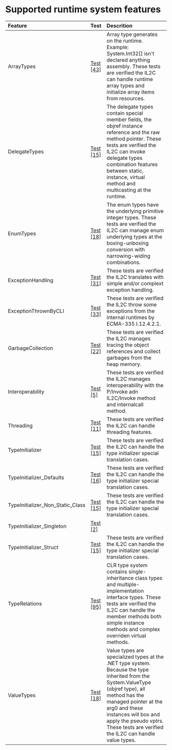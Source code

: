# Supported runtime system features


Feature | Test | Descrition
|:---|:---|:---|
| ArrayTypes | [Test [43]](../tests/IL2C.Core.Test.RuntimeSystems/ArrayTypes) | Array type generates on the runtime. Example: System.Int32[] isn't declared anything assembly. These tests are verified the IL2C can handle runtime array types and initialize array items from resources. |
| DelegateTypes | [Test [15]](../tests/IL2C.Core.Test.RuntimeSystems/DelegateTypes) | The delegate types contain special member fields, the objref instance reference and the raw method pointer. These tests are verified the IL2C can invoke delegate types combination features between static, instance, virtual method and multicasting at the runtime. |
| EnumTypes | [Test [18]](../tests/IL2C.Core.Test.RuntimeSystems/EnumTypes) | The enum types have the underlying primitive integer types. These tests are verified the IL2C can manage enum underlying types at the boxing-unboxing conversion with narrowing-widing combinations. |
| ExceptionHandling | [Test [31]](../tests/IL2C.Core.Test.RuntimeSystems/ExceptionHandling) | These tests are verified the IL2C translates with simple and/or complext exception handling. |
| ExceptionThrownByCLI | [Test [33]](../tests/IL2C.Core.Test.RuntimeSystems/ExceptionThrownByCLI) | These tests are verified the IL2C throw some exceptions from the internal runtimes by ECMA-335 I.12.4.2.1. |
| GarbageCollection | [Test [22]](../tests/IL2C.Core.Test.RuntimeSystems/GarbageCollection) | These tests are verified the IL2C manages tracing the object references and collect garbages from the heap memory. |
| Interoperability | [Test [5]](../tests/IL2C.Core.Test.RuntimeSystems/Interoperability) | These tests are verified the IL2C manages interoperability with the P/Invoke adn IL2C/Invoke method and internalcall method. |
| Threading | [Test [11]](../tests/IL2C.Core.Test.RuntimeSystems/Threading) | These tests are verified the IL2C can handle threading features. |
| TypeInitializer | [Test [15]](../tests/IL2C.Core.Test.RuntimeSystems/TypeInitializer) | These tests are verified the IL2C can handle the type initializer special translation cases. |
| TypeInitializer_Defaults | [Test [16]](../tests/IL2C.Core.Test.RuntimeSystems/TypeInitializer_Defaults) | These tests are verified the IL2C can handle the type initializer special translation cases. |
| TypeInitializer_Non_Static_Class | [Test [15]](../tests/IL2C.Core.Test.RuntimeSystems/TypeInitializer_Non_Static_Class) | These tests are verified the IL2C can handle the type initializer special translation cases. |
| TypeInitializer_Singleton | [Test [2]](../tests/IL2C.Core.Test.RuntimeSystems/TypeInitializer_Singleton) |  |
| TypeInitializer_Struct | [Test [15]](../tests/IL2C.Core.Test.RuntimeSystems/TypeInitializer_Struct) | These tests are verified the IL2C can handle the type initializer special translation cases. |
| TypeRelations | [Test [95]](../tests/IL2C.Core.Test.RuntimeSystems/TypeRelations) | CLR type system contains single-inheritance class types and multiple-implementation interface types. These tests are verified the IL2C can handle the member methods both simple instance methods and complex overriden virtual methods. |
| ValueTypes | [Test [18]](../tests/IL2C.Core.Test.RuntimeSystems/ValueTypes) | Value types are specialized types at the .NET type system. Because the type inherited from the System.ValueType (objref type), all method has the managed pointer at the arg0 and these instances will box and apply the pseudo vptrs. These tests are verified the IL2C can handle value types. |
